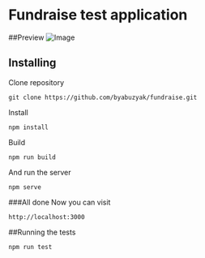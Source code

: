 # Fundraise test application
##Preview
![Image](https://i.ibb.co/VvWvZsC/2020-05-19-12-04-30.png)

## Installing

Clone repository
```
git clone https://github.com/byabuzyak/fundraise.git
```
Install
``` 
npm install
```
Build
```
npm run build
```
And run the server
```
npm serve
```

###All done
Now you can visit
```
http://localhost:3000
``` 

##Running the tests
```
npm run test
```
